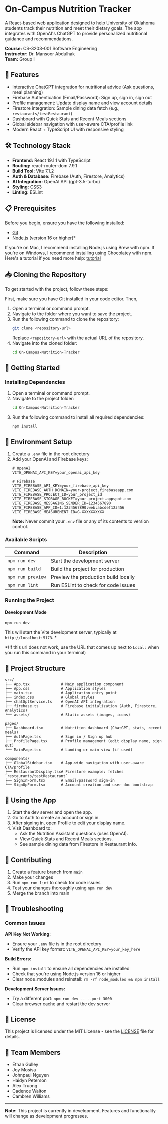 # On-Campus Nutrition Tracker

A React-based web application designed to help University of Oklahoma students track their nutrition and meet their dietary goals. The app integrates with OpenAI's ChatGPT to provide personalized nutritional guidance and recommendations.

**Course:** CS-3203-001 Software Engineering  
**Instructor:** Dr. Mansoor Abdulhak  
**Team:** Group I

## 🚀 Features

- Interactive ChatGPT integration for nutritional advice (Ask questions, meal planning)
- Firebase Authentication (Email/Password): Sign up, sign in, sign out
- Profile management: Update display name and view account details
- Firestore integration: Sample dining data fetch (e.g., `restaurants/testRestaurant`)
- Dashboard with Quick Stats and Recent Meals sections
- Global sidebar navigation with user-aware CTA/profile link
- Modern React + TypeScript UI with responsive styling

## 🛠️ Technology Stack

- **Frontend:** React 19.1.1 with TypeScript
- **Routing:** react-router-dom 7.9.1
- **Build Tool:** Vite 7.1.2
- **Auth & Database:** Firebase (Auth, Firestore, Analytics)
- **AI Integration:** OpenAI API (gpt-3.5-turbo)
- **Styling:** CSS3
- **Linting:** ESLint


## 📋 Prerequisites

Before you begin, ensure you have the following installed:
- [Git](https://git-scm.com/)
- [Node.js](https://nodejs.org/en/download) (version 16 or higher)*

If you're on Mac, I recommend installing Node.js using Brew with npm. If you're on Windows, I recommend installing using Chocolatey with npm. Here's a tutorial if you need more help: [tutorial](https://www.youtube.com/watch?v=ICysCMwOmcM)


## 📥 Cloning the Repository

To get started with the project, follow these steps:

First, make sure you have Git installed in your code editor. Then,

1. Open a terminal or command prompt.
2. Navigate to the folder where you want to save the project.
3. Run the following command to clone the repository:
    ```bash
    git clone <repository-url>
    ```
    Replace `<repository-url>` with the actual URL of the repository.
4. Navigate into the cloned folder:
    ```bash
    cd On-Campus-Nutrition-Tracker
    ```


## 🚀 Getting Started

### Installing Dependencies
1. Open a terminal or command prompt.
2. Navigate to the project folder:
    ```bash
    cd On-Campus-Nutrition-Tracker
    ```
3. Run the following command to install all required dependencies:
    ```bash
    npm install
    ```

## 🔧 Environment Setup

1. Create a `.env` file in the root directory
2. Add your OpenAI and Firebase keys:
   ```
   # OpenAI
   VITE_OPENAI_API_KEY=your_openai_api_key

   # Firebase
   VITE_FIREBASE_API_KEY=your_firebase_api_key
   VITE_FIREBASE_AUTH_DOMAIN=your-project.firebaseapp.com
   VITE_FIREBASE_PROJECT_ID=your_project_id
   VITE_FIREBASE_STORAGE_BUCKET=your-project.appspot.com
   VITE_FIREBASE_MESSAGING_SENDER_ID=1234567890
   VITE_FIREBASE_APP_ID=1:1234567890:web:abcdef123456
   VITE_FIREBASE_MEASUREMENT_ID=G-XXXXXXXXXX
   ```
   **Note:** Never commit your `.env` file or any of its contents to version control.


### Available Scripts

| Command | Description |
|---------|-------------|
| `npm run dev` | Start the development server |
| `npm run build` | Build the project for production |
| `npm run preview` | Preview the production build locally |
| `npm run lint` | Run ESLint to check for code issues |

### Running the Project

#### Development Mode
```bash
npm run dev
```
This will start the Vite development server, typically at `http://localhost:5173`. *

*(If this url does not work, use the URL that comes up next to `Local:` when you run this command in your terminal)


## 📁 Project Structure

```
src/
├── App.tsx              # Main application component
├── App.css              # Application styles
├── main.tsx             # Application entry point
├── index.css            # Global styles
├── chatGptService.ts    # OpenAI API integration
├── firebase.ts          # Firebase initialization (Auth, Firestore, Analytics)
└── assets/              # Static assets (images, icons)

pages/
├── Dashboard.tsx        # Nutrition dashboard (ChatGPT, stats, recent meals)
├── AuthPage.tsx         # Sign in / Sign up hub
├── ProfilePage.tsx      # Profile management (edit display name, sign out)
└── MainPage.tsx         # Landing or main view (if used)

components/
├── GlobalSidebar.tsx    # App-wide navigation with user-aware CTA/profile
├── RestaurantDisplay.tsx# Firestore example: fetches `restaurants/testRestaurant`
├── SignInForm.tsx       # Email/password sign-in
└── SignUpForm.tsx       # Account creation and user doc bootstrap
```

## 🙌 Using the App

1. Start the dev server and open the app.
2. Go to Auth to create an account or sign in.
3. After signing in, open Profile to edit your display name.
4. Visit Dashboard to:
   - Ask the Nutrition Assistant questions (uses OpenAI).
   - View Quick Stats and Recent Meals sections.
   - See sample dining data from Firestore in Restaurant Info.

## 🤝 Contributing

1. Create a feature branch from `main`
2. Make your changes
3. Run `npm run lint` to check for code issues
4. Test your changes thoroughly using `npm run dev`
5. Merge the branch into main

## 🐛 Troubleshooting

### Common Issues

**API Key Not Working:**
- Ensure your `.env` file is in the root directory
- Verify the API key format: `VITE_OPENAI_API_KEY=your_key_here`

**Build Errors:**
- Run `npm install` to ensure all dependencies are installed
- Check that you're using Node.js version 16 or higher
- Clear node_modules and reinstall: `rm -rf node_modules && npm install`

**Development Server Issues:**
- Try a different port: `npm run dev -- --port 3000`
- Clear browser cache and restart the dev server

## 📝 License

This project is licensed under the MIT License - see the [LICENSE](LICENSE) file for details.

## 👥 Team Members

- Ethan Gulley
- Joy Mosisa
- Johnpaul Nguyen
- Haidyn Peterson
- Alex Truong
- Cadence Walton
- Cambren Williams

---

**Note:** This project is currently in development. Features and functionality will change as development progresses.

